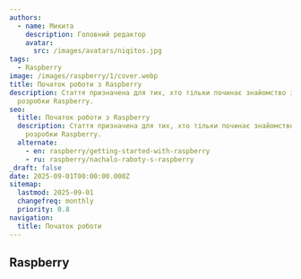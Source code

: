 ```yaml
---
authors:
  - name: Микита
    description: Головний редактор
    avatar:
      src: /images/avatars/niqitos.jpg
tags:
  - Raspberry
image: /images/raspberry/1/cover.webp
title: Початок роботи з Raspberry
description: Стаття призначена для тих, хто тільки починає знайомство з платою
  розробки Raspberry.
seo:
  title: Початок роботи з Raspberry
  description: Стаття призначена для тих, хто тільки починає знайомство з платою
    розробки Raspberry.
  alternate:
    - en: raspberry/getting-started-with-raspberry
    - ru: raspberry/nachalo-raboty-s-raspberry
_draft: false
date: 2025-09-01T00:00:00.000Z
sitemap:
  lastmod: 2025-09-01
  changefreq: monthly
  priority: 0.8
navigation:
  title: Початок роботи
---
```


## Raspberry

